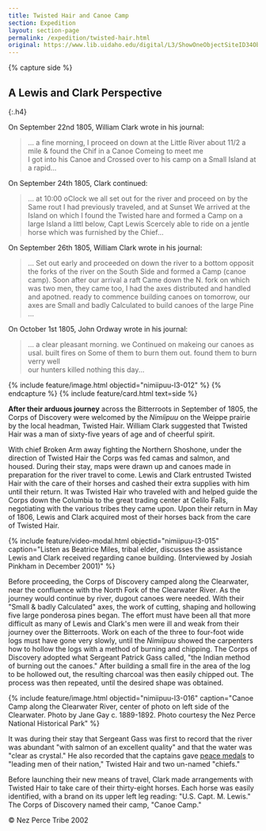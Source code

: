 ```yaml
---
title: Twisted Hair and Canoe Camp
section: Expedition
layout: section-page
permalink: /expedition/twisted-hair.html
original: https://www.lib.uidaho.edu/digital/L3/ShowOneObjectSiteID34ObjectID137.html
---
```


{% capture side %}
## A Lewis and Clark Perspective
{:.h4}

On September 22nd 1805, William Clark wrote in his journal:

> ... a fine morning, I proceed on down at the Little River about 11/2 a mile & found the Chif in a Canoe Comeing to meet me <br>I got into his Canoe and Crossed over to his camp on a Small Island at a rapid...

On September 24th 1805, Clark continued:

> ... at 10:00 oClock we all set out for the river and proceed on by the Same rout I had previously traveled, and at Sunset We arrived at the Island on which I found the Twisted hare and formed a Camp on a large Island a littl below, Capt Lewis Scercely able to ride on a jentle horse which was furnished by the Chief...

On September 26th 1805, William Clark wrote in his journal:

> ... Set out early and proceeded on down the river to a bottom opposit the forks of the river on the South Side and formed a Camp (canoe camp). Soon after our arrival a raft Came down the N. fork on which was two men, they came too, I had the axes distributed and handled and apotned. ready to commence building canoes on tomorrow, our axes are Small and badly Calculated to build canoes of the large Pine ...

On October 1st 1805, John Ordway wrote in his journal:

> ... a clear pleasant morning. we Continued on makeing our canoes as usal. built fires on Some of them to burn them out. found them to burn verry well <br>our hunters killed nothing this day...

{% include feature/image.html objectid="nimiipuu-l3-012" %}
{% endcapture %}
{% include feature/card.html text=side %}

**After their arduous journey** across the Bitterroots in September of 1805, the Corps of Discovery were welcomed by the _Nimíipuu_ on the Weippe prairie by the local headman, Twisted Hair. William Clark suggested that Twisted Hair was a man of sixty-five years of age and of cheerful spirit.

With chief Broken Arm away fighting the Northern Shoshone, under the direction of Twisted Hair the Corps was fed camas and salmon, and housed. During their stay, maps were drawn up and canoes made in preparation for the river travel to come. Lewis and Clark entrusted Twisted Hair with the care of their horses and cashed their extra supplies with him until their return. It was Twisted Hair who traveled with and helped guide the Corps down the Columbia to the great trading center at Celilo Falls, negotiating with the various tribes they came upon. Upon their return in May of 1806, Lewis and Clark acquired most of their horses back from the care of Twisted Hair.

{% include feature/video-modal.html objectid="nimiipuu-l3-015" caption="Listen as Beatrice Miles, tribal elder, discusses the assistance Lewis and Clark received regarding canoe building. (Interviewed by Josiah Pinkham in December 2001)" %}

Before proceeding, the Corps of Discovery camped along the Clearwater, near the confluence with the North Fork of the Clearwater River. As the journey would continue by river, dugout canoes were needed. With their "Small & badly Calculated" axes, the work of cutting, shaping and hollowing five large ponderosa pines began. The effort must have been all that more difficult as many of Lewis and Clark's men were ill and weak from their journey over the Bitterroots. Work on each of the three to four-foot wide logs must have gone very slowly, until the _Nimíipuu_ showed the carpenters how to hollow the logs with a method of burning and chipping. The Corps of Discovery adopted what Sergeant Patrick Gass called, "the Indian method of burning out the canoes." After building a small fire in the area of the log to be hollowed out, the resulting charcoal was then easily chipped out. The process was then repeated, until the desired shape was obtained.

{% include feature/image.html objectid="nimiipuu-l3-016" caption="Canoe Camp along the Clearwater River, center of photo on left side of the Clearwater. Photo by Jane Gay c. 1889-1892. Photo courtesy the Nez Perce National Historical Park" %}

It was during their stay that Sergeant Gass was first to record that the river was abundant "with salmon of an excellent quality" and that the water was "clear as crystal." He also recorded that the captains gave [peace medals](#nimiipuu-l3-012) to "leading men of their nation," Twisted Hair and two un-named "chiefs."

Before launching their new means of travel, Clark made arrangements with Twisted Hair to take care of their thirty-eight horses. Each horse was easily identified, with a brand on its upper left leg reading: "U.S. Capt. M. Lewis." The Corps of Discovery named their camp, "Canoe Camp."

© Nez Perce Tribe 2002
